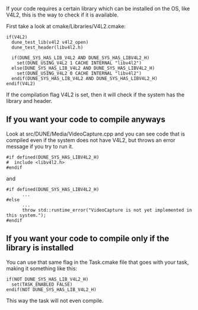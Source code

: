 If your code requires a certain library which can be installed on the OS, like V4L2, this is the way to check if it is available.

First take a look at cmake/Libraries/V4L2.cmake:
```
if(V4L2)
  dune_test_lib(v4l2 v4l2_open)
  dune_test_header(libv4l2.h)

  if(DUNE_SYS_HAS_LIB_V4L2 AND DUNE_SYS_HAS_LIBV4L2_H)
    set(DUNE_USING_V4L2 1 CACHE INTERNAL "libv4l2")
  else(DUNE_SYS_HAS_LIB_V4L2 AND DUNE_SYS_HAS_LIBV4L2_H)
    set(DUNE_USING_V4L2 0 CACHE INTERNAL "libv4l2")
  endif(DUNE_SYS_HAS_LIB_V4L2 AND DUNE_SYS_HAS_LIBV4L2_H)
endif(V4L2)
```
If the compilation flag V4L2 is set, then it will check if the system has the library and header.

## If you want your code to compile anyways
Look at src/DUNE/Media/VideoCapture.cpp and you can see code that is compiled even if the system does not have V4L2, but throws an error message if you try to run it.
```
#if defined(DUNE_SYS_HAS_LIBV4L2_H)
#  include <libv4l2.h>
#endif
```
and
```
#if defined(DUNE_SYS_HAS_LIBV4L2_H)
      ...
#else
      ...
      throw std::runtime_error("VideoCapture is not yet implemented in this system.");
#endif
```
## If you want your code to compile only if the library is installed
You can use that same flag in the Task.cmake file that goes with your task, making it something like this:
```
if(NOT DUNE_SYS_HAS_LIB_V4L2_H)
  set(TASK_ENABLED FALSE)
endif(NOT DUNE_SYS_HAS_LIB_V4L2_H)
```
This way the task will not even compile.